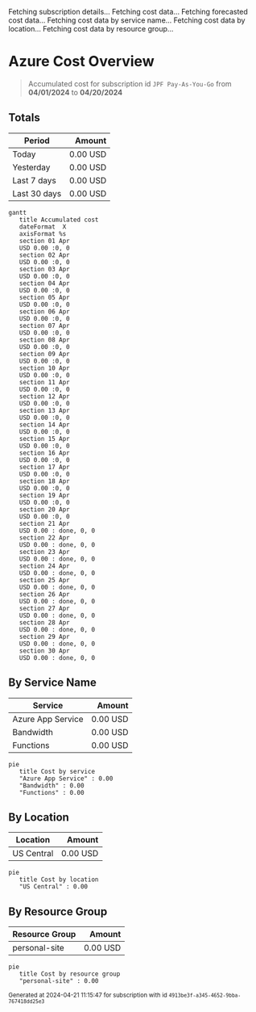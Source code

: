 Fetching subscription details...
Fetching cost data...
Fetching forecasted cost data...
Fetching cost data by service name...
Fetching cost data by location...
Fetching cost data by resource group...
# Azure Cost Overview

> Accumulated cost for subscription id `JPF Pay-As-You-Go` from **04/01/2024** to **04/20/2024**

## Totals

|Period|Amount|
|---|---:|
|Today|0.00 USD|
|Yesterday|0.00 USD|
|Last 7 days|0.00 USD|
|Last 30 days|0.00 USD|

```mermaid
gantt
   title Accumulated cost
   dateFormat  X
   axisFormat %s
   section 01 Apr
   USD 0.00 :0, 0
   section 02 Apr
   USD 0.00 :0, 0
   section 03 Apr
   USD 0.00 :0, 0
   section 04 Apr
   USD 0.00 :0, 0
   section 05 Apr
   USD 0.00 :0, 0
   section 06 Apr
   USD 0.00 :0, 0
   section 07 Apr
   USD 0.00 :0, 0
   section 08 Apr
   USD 0.00 :0, 0
   section 09 Apr
   USD 0.00 :0, 0
   section 10 Apr
   USD 0.00 :0, 0
   section 11 Apr
   USD 0.00 :0, 0
   section 12 Apr
   USD 0.00 :0, 0
   section 13 Apr
   USD 0.00 :0, 0
   section 14 Apr
   USD 0.00 :0, 0
   section 15 Apr
   USD 0.00 :0, 0
   section 16 Apr
   USD 0.00 :0, 0
   section 17 Apr
   USD 0.00 :0, 0
   section 18 Apr
   USD 0.00 :0, 0
   section 19 Apr
   USD 0.00 :0, 0
   section 20 Apr
   USD 0.00 :0, 0
   section 21 Apr
   USD 0.00 : done, 0, 0
   section 22 Apr
   USD 0.00 : done, 0, 0
   section 23 Apr
   USD 0.00 : done, 0, 0
   section 24 Apr
   USD 0.00 : done, 0, 0
   section 25 Apr
   USD 0.00 : done, 0, 0
   section 26 Apr
   USD 0.00 : done, 0, 0
   section 27 Apr
   USD 0.00 : done, 0, 0
   section 28 Apr
   USD 0.00 : done, 0, 0
   section 29 Apr
   USD 0.00 : done, 0, 0
   section 30 Apr
   USD 0.00 : done, 0, 0
```

## By Service Name

|Service|Amount|
|---|---:|
|Azure App Service|0.00 USD|
|Bandwidth|0.00 USD|
|Functions|0.00 USD|

```mermaid
pie
   title Cost by service
   "Azure App Service" : 0.00
   "Bandwidth" : 0.00
   "Functions" : 0.00
```

## By Location

|Location|Amount|
|---|---:|
|US Central|0.00 USD|

```mermaid
pie
   title Cost by location
   "US Central" : 0.00
```

## By Resource Group

|Resource Group|Amount|
|---|---:|
|personal-site|0.00 USD|

```mermaid
pie
   title Cost by resource group
   "personal-site" : 0.00
```

<sup>Generated at 2024-04-21 11:15:47 for subscription with id `4913be3f-a345-4652-9bba-767418dd25e3`</sup>
